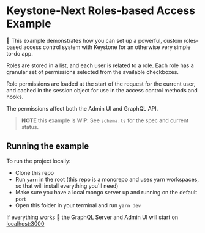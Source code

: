 # Keystone-Next Roles-based Access Example

👋 This example demonstrates how you can set up a powerful, custom roles-based access control system with Keystone for an otherwise very simple to-do app.

Roles are stored in a list, and each user is related to a role. Each role has a granular set of permissions selected from the available checkboxes.

Role permissions are loaded at the start of the request for the current user, and cached in the session object for use in the access control methods and hooks.

The permissions affect both the Admin UI and GraphQL API.

> **NOTE** this example is WIP. See `schema.ts` for the spec and current status.

## Running the example

To run the project locally:

- Clone this repo
- Run `yarn` in the root (this repo is a monorepo and uses yarn workspaces, so that will install everything you'll need)
- Make sure you have a local mongo server up and running on the default port
- Open this folder in your terminal and run `yarn dev`

If everything works 🤞 the GraphQL Server and Admin UI will start on [localhost:3000](http://localhost:3000)
